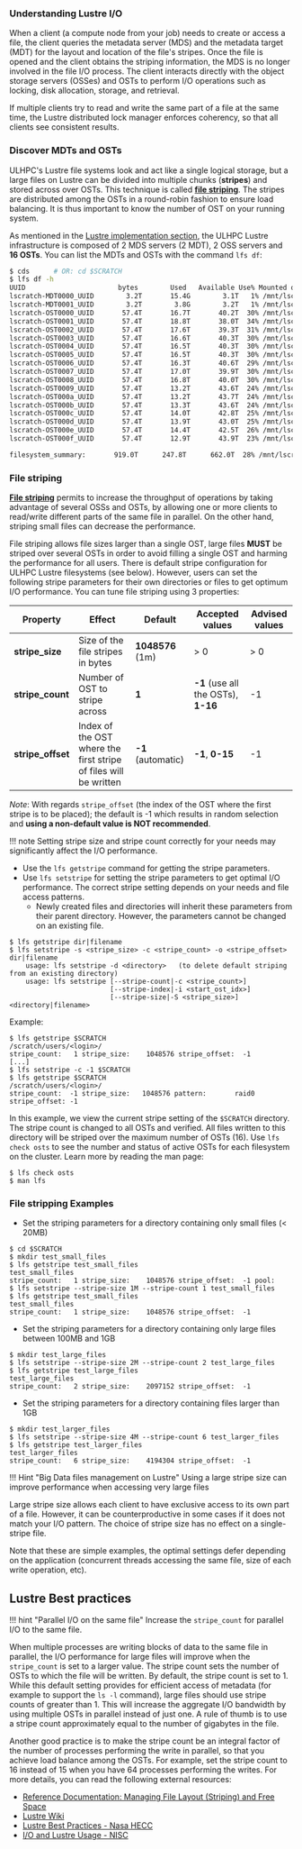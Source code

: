### Understanding Lustre I/O

When a client (a compute node from your job) needs to create or access a file, the client queries the metadata server (MDS) and the metadata target (MDT) for the layout and location of the file's stripes. Once the file is opened and the client obtains the striping information, the MDS is no longer involved in the file I/O process. The client interacts directly with the object storage servers (OSSes) and OSTs to perform I/O operations such as locking, disk allocation, storage, and retrieval.

If multiple clients try to read and write the same part of a file at the same time, the Lustre distributed lock manager enforces coherency, so that all clients see consistent results.

### Discover MDTs and OSTs

ULHPC's Lustre file systems look and act like a single logical storage, but a large files on Lustre can be divided into multiple chunks (**stripes**) and stored across over OSTs.
This technique is called [**file striping**](https://en.wikipedia.org/wiki/Data_striping).
The stripes are distributed among the OSTs in a round-robin fashion to ensure load balancing.
It is thus important to know the number of OST on your running system.

As mentioned in the [Lustre implementation section](lustre.md#storage-system-implementation), the ULHPC Lustre infrastructure is composed of 2 MDS servers (2 MDT), 2 OSS servers and **16 OSTs**.
You can list the MDTs and OSTs with the command `lfs df`:

```bash
$ cds      # OR: cd $SCRATCH
$ lfs df -h
UUID                       bytes        Used   Available Use% Mounted on
lscratch-MDT0000_UUID        3.2T       15.4G        3.1T   1% /mnt/lscratch[MDT:0]
lscratch-MDT0001_UUID        3.2T        3.8G        3.2T   1% /mnt/lscratch[MDT:1]
lscratch-OST0000_UUID       57.4T       16.7T       40.2T  30% /mnt/lscratch[OST:0]
lscratch-OST0001_UUID       57.4T       18.8T       38.0T  34% /mnt/lscratch[OST:1]
lscratch-OST0002_UUID       57.4T       17.6T       39.3T  31% /mnt/lscratch[OST:2]
lscratch-OST0003_UUID       57.4T       16.6T       40.3T  30% /mnt/lscratch[OST:3]
lscratch-OST0004_UUID       57.4T       16.5T       40.3T  30% /mnt/lscratch[OST:4]
lscratch-OST0005_UUID       57.4T       16.5T       40.3T  30% /mnt/lscratch[OST:5]
lscratch-OST0006_UUID       57.4T       16.3T       40.6T  29% /mnt/lscratch[OST:6]
lscratch-OST0007_UUID       57.4T       17.0T       39.9T  30% /mnt/lscratch[OST:7]
lscratch-OST0008_UUID       57.4T       16.8T       40.0T  30% /mnt/lscratch[OST:8]
lscratch-OST0009_UUID       57.4T       13.2T       43.6T  24% /mnt/lscratch[OST:9]
lscratch-OST000a_UUID       57.4T       13.2T       43.7T  24% /mnt/lscratch[OST:10]
lscratch-OST000b_UUID       57.4T       13.3T       43.6T  24% /mnt/lscratch[OST:11]
lscratch-OST000c_UUID       57.4T       14.0T       42.8T  25% /mnt/lscratch[OST:12]
lscratch-OST000d_UUID       57.4T       13.9T       43.0T  25% /mnt/lscratch[OST:13]
lscratch-OST000e_UUID       57.4T       14.4T       42.5T  26% /mnt/lscratch[OST:14]
lscratch-OST000f_UUID       57.4T       12.9T       43.9T  23% /mnt/lscratch[OST:15]

filesystem_summary:       919.0T      247.8T      662.0T  28% /mnt/lscratch
```


### File striping

**[File striping](https://en.wikipedia.org/wiki/Data_striping)** permits to increase the throughput of operations by taking advantage of several OSSs and OSTs, by allowing one or more clients to read/write different parts of the same file in parallel. On the other hand, striping small files can decrease the performance.

File striping allows file sizes larger than a single OST, large files **MUST** be striped over several OSTs in order to avoid filling a single OST and harming the performance for all users.
There is default stripe configuration for ULHPC Lustre filesystems (see below).
However, users can set the following stripe parameters for their own directories or files to get optimum I/O performance.
You can tune file striping using 3 properties:

| Property          | Effect                                                           | Default            | Accepted values                     | Advised values |
|-------------------|------------------------------------------------------------------|--------------------|-------------------------------------|----------------|
| **stripe_size**   | Size of the file stripes in bytes                                | **1048576** (1m)   | > 0                                 | > 0            |
| **stripe_count**  | Number of OST to stripe across                                   | **1**              | **-1** (use all the OSTs), **1-16** | -1             |
| **stripe_offset** | Index of the OST where the first stripe of files will be written | **-1** (automatic) | **-1**, **0-15**                    | -1             |

_Note_: With regards `stripe_offset` (the index of the OST where the first stripe is to be placed); the default is -1 which results in random selection and **using a non-default value is NOT recommended**.

!!! note
    Setting stripe size and stripe count correctly for your needs may significantly affect the I/O performance.

* Use the `lfs getstripe` command for getting the stripe parameters.
* Use `lfs setstripe` for setting the stripe parameters to get optimal I/O performance. The correct stripe setting depends on your needs and file access patterns.
    - Newly created files and directories will inherit these parameters from their parent directory. However, the parameters cannot be changed on an existing file.


```console
$ lfs getstripe dir|filename
$ lfs setstripe -s <stripe_size> -c <stripe_count> -o <stripe_offset> dir|filename
    usage: lfs setstripe -d <directory>   (to delete default striping from an existing directory)
    usage: lfs setstripe [--stripe-count|-c <stripe_count>]
                         [--stripe-index|-i <start_ost_idx>]
                         [--stripe-size|-S <stripe_size>]  <directory|filename>
```

Example:

```console
$ lfs getstripe $SCRATCH
/scratch/users/<login>/
stripe_count:   1 stripe_size:    1048576 stripe_offset:  -1
[...]
$ lfs setstripe -c -1 $SCRATCH
$ lfs getstripe $SCRATCH
/scratch/users/<login>/
stripe_count:  -1 stripe_size:   1048576 pattern:       raid0 stripe_offset: -1
```

In this example, we view the current stripe setting of the `$SCRATCH` directory. The stripe count is changed to all OSTs and verified.
All files written to this directory will be striped over the maximum number of OSTs (16).
Use `lfs check osts` to see the number and status of active OSTs for each filesystem on the cluster. Learn more by reading the man page:

```console
$ lfs check osts
$ man lfs
```

### File stripping Examples

* Set the striping parameters for a directory containing only small files (< 20MB)

```console
$ cd $SCRATCH
$ mkdir test_small_files
$ lfs getstripe test_small_files
test_small_files
stripe_count:   1 stripe_size:    1048576 stripe_offset:  -1 pool:
$ lfs setstripe --stripe-size 1M --stripe-count 1 test_small_files
$ lfs getstripe test_small_files
test_small_files
stripe_count:   1 stripe_size:    1048576 stripe_offset:  -1
```

* Set the striping parameters for a directory containing only large files between 100MB and 1GB

```console
$ mkdir test_large_files
$ lfs setstripe --stripe-size 2M --stripe-count 2 test_large_files
$ lfs getstripe test_large_files
test_large_files
stripe_count:   2 stripe_size:    2097152 stripe_offset:  -1
```

* Set the striping parameters for a directory containing files larger than 1GB

```console
$ mkdir test_larger_files
$ lfs setstripe --stripe-size 4M --stripe-count 6 test_larger_files
$ lfs getstripe test_larger_files
test_larger_files
stripe_count:   6 stripe_size:    4194304 stripe_offset:  -1
```

!!! Hint "Big Data files management on Lustre"
    Using a large stripe size can improve performance when accessing very large files

Large stripe size allows each client to have exclusive access to its own part of a file. However, it can be counterproductive in some cases if it does not match your I/O pattern. The choice of stripe size has no effect on a single-stripe file.


Note that these are simple examples, the optimal settings defer depending on the application (concurrent threads accessing the same file, size of each write operation, etc).

## Lustre Best practices

!!! hint "Parallel I/O on the same file"
    Increase the `stripe_count` for parallel I/O to the same file.

When multiple processes are writing blocks of data to the same file in parallel, the I/O performance for large files will improve when the `stripe_count` is set to a larger value. The stripe count sets the number of OSTs to which the file will be written. By default, the stripe count is set to 1. While this default setting provides for efficient access of metadata (for example to support the `ls -l` command), large files should use stripe counts of greater than 1. This will increase the aggregate I/O bandwidth by using multiple OSTs in parallel instead of just one. A rule of thumb is to use a stripe count approximately equal to the number of gigabytes in the file.

Another good practice is to make the stripe count be an integral factor of the number of processes performing the write in parallel, so that you achieve load balance among the OSTs. For example, set the stripe count to 16 instead of 15 when you have 64 processes performing the writes.
For more details, you can read the following external resources:

* [Reference Documentation:  Managing File Layout (Striping) and Free Space](https://doc.lustre.org/lustre_manual.xhtml#managingstripingfreespace)
* [Lustre Wiki](https://wiki.lustre.org/Main_Page)
* [Lustre Best Practices - Nasa HECC](http://www.nas.nasa.gov/hecc/support/kb/lustre-best-practices_226.html)
* [I/O and Lustre Usage - NISC](https://www.nics.tennessee.edu/computing-resources/file-systems/io-lustre-tips)
